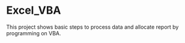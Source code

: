 # Excel_VBA
This project shows basic steps to process data and allocate report by programming on VBA. 
